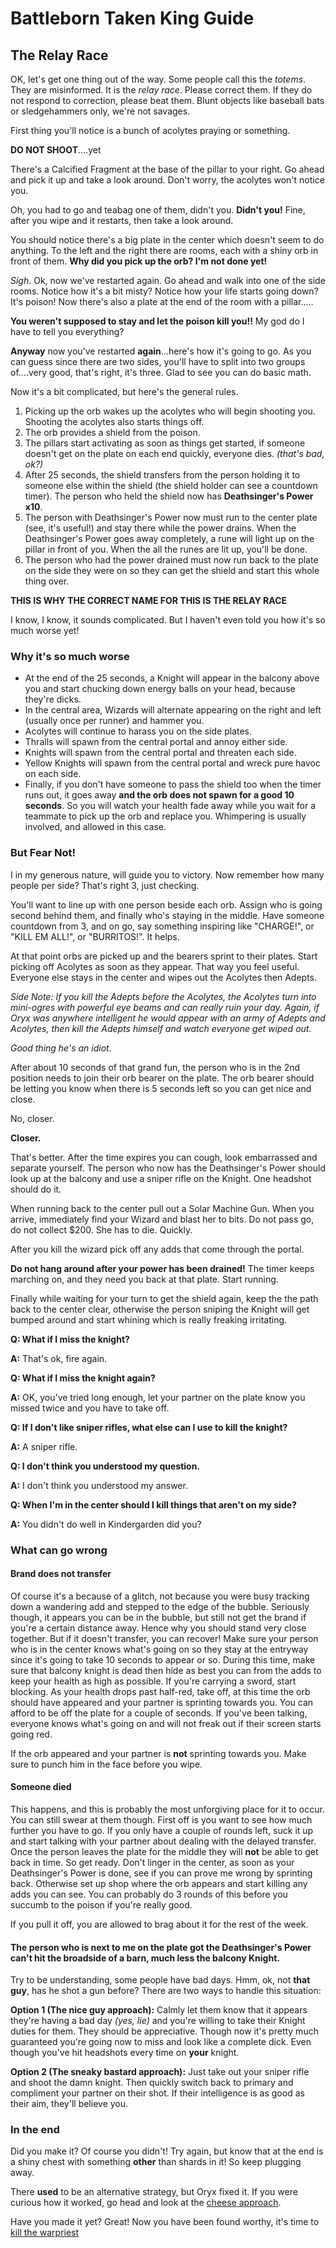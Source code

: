 # Battleborn Taken King Guide
## The Relay Race

OK, let's get one thing out of the way.  Some people call this the *totems*.  They are misinformed.  It is the *relay race*.  Please correct them.  If they do not respond to correction, please beat them.  Blunt objects like baseball bats or sledgehammers only, we're not savages.

First thing you'll notice is a bunch of acolytes praying or something.

**DO NOT SHOOT**....yet

There's a Calcified Fragment at the base of the pillar to your right.   Go ahead and pick it up and take a look around.  Don't worry, the acolytes won't notice you.  

Oh, you had to go and teabag one of them, didn't you.  **Didn't you!**  Fine, after you wipe and it restarts, then take a look around.

You should notice there's a big plate in the center which doesn't seem to do anything.  To the left and the right there are rooms, each with a shiny orb in front of them.  **Why did you pick up the orb?  I'm not done yet!**

*Sigh*.  Ok, now we've restarted again.  Go ahead and walk into one of the side rooms.  Notice how it's a bit misty?  Notice how your life starts going down?  It's poison!  Now there's also a plate at the end of the room with a pillar.....

**You weren't supposed to stay and let the poison kill you!!**  My god do I have to tell you everything?

**Anyway** now you've restarted **again**...here's how it's going to go.  As you can guess since there are two sides, you'll have to split into two groups of....very good, that's right, it's three.  Glad to see you can do basic math.

Now it's a bit complicated, but here's the general rules.

1. Picking up the orb wakes up the acolytes who will begin shooting you. Shooting the acolytes also starts things off.
2. The orb provides a shield from the poison.
3. The pillars start activating as soon as things get started, if someone doesn't get on the plate on each end quickly, everyone dies. *(that's bad, ok?)*
4. After 25 seconds, the shield transfers from the person holding it to someone else within the shield (the shield holder can see a countdown timer).  The person who held the shield now has **Deathsinger's Power x10**.
5. The person with Deathsinger's Power now must run to the center plate (see, it's useful!) and stay there while the power drains.  When the Deathsinger's Power goes away completely, a rune will light up on the pillar in front of you.  When the all the runes are lit up, you'll be done.
6. The person who had the power drained must now run back to the plate on the side they were on so they can get the shield and start this whole thing over.  

**THIS IS WHY THE CORRECT NAME FOR THIS IS THE RELAY RACE**

I know, I know, it sounds complicated.  But I haven't even told you how it's so much worse yet!

### Why it's so much worse
* At the end of the 25 seconds, a Knight will appear in the balcony above you and start chucking down energy balls on your head, because they're dicks.  
* In the central area, Wizards will alternate appearing on the right and left (usually once per runner) and hammer you.
* Acolytes will continue to harass you on the side plates.
* Thralls will spawn from the central portal and annoy either side.
* Knights will spawn from the central portal and threaten each side.
* Yellow Knights will spawn from the central portal and wreck pure havoc on each side.
* Finally, if you don't have someone to pass the shield too when the timer runs out, it goes away **and the orb does not spawn for a good 10 seconds**.  So you will watch your health fade away while you wait for a teammate to pick up the orb and replace you.  Whimpering is usually involved, and allowed in this case.

### But Fear Not!
I in my generous nature, will guide you to victory.  Now remember how many people per side? That's right 3, just checking.

You'll want to line up with one person beside each orb.   Assign who is going second behind them, and finally who's staying in the middle.  Have someone countdown from 3, and on go, say something inspiring like "CHARGE!", or "KILL EM ALL!", or "BURRITOS!".  It helps.

At that point orbs are picked up and the bearers sprint to their plates.  Start picking off Acolytes as soon as they appear.  That way you feel useful.  Everyone else stays in the center and wipes out the Acolytes then Adepts.

*Side Note: If you kill the Adepts before the Acolytes, the Acolytes turn into mini-ogres with powerful eye beams and can really ruin your day.  Again, if Oryx was anywhere intelligent he would appear with an army of Adepts and Acolytes, then kill the Adepts himself and watch everyone get wiped out.*

*Good thing he's an idiot.*

After about 10 seconds of that grand fun, the person who is in the 2nd position needs to join their orb bearer on the plate.  The orb bearer should be letting you know when there is 5 seconds left so you can get nice and close.

No, closer.

**Closer.**

That's better.  After the time expires you can cough, look embarrassed and separate yourself.  The person who now has the Deathsinger's Power should look up at the balcony and use a sniper rifle on the Knight.  One headshot should do it.

When running back to the center pull out a Solar Machine Gun. When you arrive, immediately find your Wizard and blast her to bits.  Do not pass go, do not collect $200.  She has to die.  Quickly.

After you kill the wizard pick off any adds that come through the portal.  

**Do not hang around after your power has been drained!**  The timer keeps marching on, and they need you back at that plate.  Start running.

Finally while waiting for your turn to get the shield again, keep the the path back to the center clear, otherwise the person sniping the Knight will get bumped around and start whining which is really freaking irritating.

**Q: What if I miss the knight?**

**A:** That's ok, fire again.

**Q: What if I miss the knight again?**

**A:** OK, you've tried long enough, let your partner on the plate know you missed twice and you have to take off.

**Q: If I don't like sniper rifles, what else can I use to kill the knight?**

**A:** A sniper rifle.

**Q: I don't think you understood my question.**

**A:** I don't think you understood my answer.

**Q: When I'm in the center should I kill things that aren't on my side?**

**A:** You didn't do well in Kindergarden did you?

### What can go wrong
#### Brand does not transfer
Of course it's a because of a glitch, not because you were busy tracking down a wandering add and stepped to the edge of the bubble.  Seriously though, it appears you can be in the bubble, but still not get the brand if you're a certain distance away.  Hence why you should stand very close together.  But if it doesn't transfer, you can recover!  Make sure your person who is in the center knows what's going on so they stay at the entryway since it's going to take 10 seconds to appear or so.  During this time, make sure that balcony knight is dead then hide as best you can from the adds to keep your health as high as possible.  If you're carrying a sword, start blocking.  As your health drops past half-red, take off, at this time the orb should have appeared and your partner is sprinting towards you.  You can afford to be off the plate for a couple of seconds.  If you've been talking, everyone knows what's going on and will not freak out if their screen starts going red.

If the orb appeared and your partner is **not** sprinting towards you.  Make sure to punch him in the face before you wipe.

#### Someone died
This happens, and this is probably the most unforgiving place for it to occur.  You can still swear at them though.  First off is you want to see how much further you have to go.  If you only have a couple of rounds left, suck it up and start talking with your partner about dealing with the delayed transfer.  Once the person leaves the plate for the middle they will **not** be able to get back in time.  So get ready.  Don't linger in the center, as soon as your Deathsinger's Power is done, see if you can prove me wrong by sprinting back.  Otherwise set up shop where the orb appears and start killing any adds you can see.  You can probably do 3 rounds of this before you succumb to the poison if you're really good.

If you pull it off, you are allowed to brag about it for the rest of the week.

#### The person who is next to me on the plate got the Deathsinger's Power can't hit the broadside of a barn, much less the balcony Knight.
Try to be understanding, some people have bad days.  Hmm, ok, not **that guy**, has he shot a gun before?  There are two ways to handle this situation:

**Option 1 (The nice guy approach):** Calmly let them know that it appears they're having a bad day *(yes, lie)* and you're willing to take their Knight duties for them.  They should be appreciative.  Though now it's pretty much guaranteed you're going now to miss and look like a complete dick. Even though you've hit headshots every time on **your** knight.

**Option 2 (The sneaky bastard approach):** Just take out your sniper rifle and shoot the damn knight.  Then quickly switch back to primary and compliment your partner on their shot.  If their intelligence is as good as their aim, they'll believe you.

### In the end
Did you make it? Of course you didn't!  Try again, but know that at the end is a shiny chest with something **other** than shards in it! So keep plugging away.

There **used** to be an alternative strategy, but Oryx fixed it.  If you were curious how it worked, go head and look at the [cheese approach](./relayracecheese.html).  

Have you made it yet? Great! Now you have been found worthy, it's time to [kill the warpriest](./warpriest.html)

